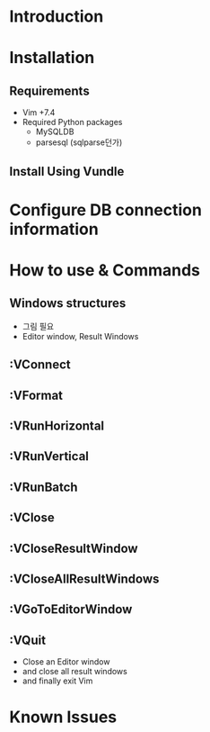 Introduction
============

Installation
============

Requirements
------------

- Vim +7.4
- Required Python packages
    - MySQLDB
    - parsesql (sqlparse던가)

Install Using Vundle
--------------------

Configure DB connection information
===================================

How to use & Commands
=====================

Windows structures
------------------

- 그림 필요
- Editor window, Result Windows

:VConnect
---------

:VFormat
--------

:VRunHorizontal
---------------

:VRunVertical
-------------

:VRunBatch
----------

:VClose
-------

:VCloseResultWindow
-------------------

:VCloseAllResultWindows
-----------------------

:VGoToEditorWindow
------------------

:VQuit
------

- Close an Editor window
- and close all result windows
- and finally exit Vim

Known Issues
============
